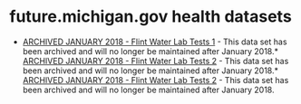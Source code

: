 # future.michigan.gov health datasets
* [ARCHIVED JANUARY 2018 - Flint Water Lab Tests 1](https://future.michigan.gov/d/5vif-6g46) - This data set has been archived and will no longer be maintained after January 2018.* [ARCHIVED JANUARY 2018 - Flint Water Lab Tests 2](https://future.michigan.gov/d/jfs7-9iih) - This data set has been archived and will no longer be maintained after January 2018.* [ARCHIVED JANUARY 2018 - Flint Water Lab Tests 2](https://future.michigan.gov/d/jfs7-9iih) - This data set has been archived and will no longer be maintained after January 2018.